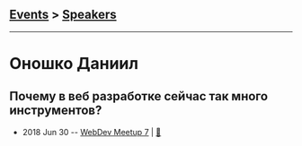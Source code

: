## [Events](../README.md) > [Speakers](../speakers.md)
---

# Оношко Даниил

## Почему в веб разработке сейчас так много инструментов?
- 2018 Jun 30 -- [WebDev Meetup 7](https://www.youtube.com/watch?v=mSp4Low8Gik)  | [:notebook:](https://docs.google.com/presentation/d/1hCjPFu4Z1Nq0P9fIhsnv-3GTeUmWpqWm93XNzHBzvnA/edit)  
